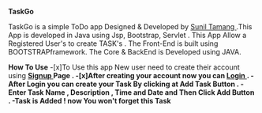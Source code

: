 **TaskGo**
		
		
TaskGo is a simple  ToDo app Designed & Developed by <a href="https://github.com/sunil-tamang">Sunil Tamang </a>.This App is developed in  Java   using Jsp, Bootstrap, Servlet . This App Allow a Registered User's to create  TASK's . The Front-End is built using BOOTSTRAPframework. The Core & BackEnd is Developed using JAVA.
 	
    
   
**How To Use**
	 -[x]To Use this app New user need to create their account using <strong><a href="signup.jsp">Signup </a> Page .
 	 -[x]After creating your account  now you can  <strong><a href="login.jsp">Login </a></strong> .
 	 -After Login you can create your <strong>Task</strong> By clicking at Add Task Button .
         -Enter  Task Name , Description , Time and Date and Then Click Add Button .
 	 -Task is Added ! now You won't forget this Task 
 					

